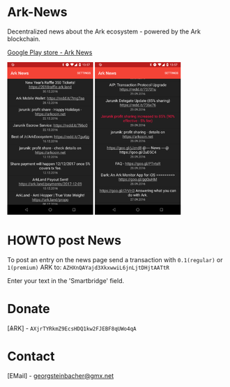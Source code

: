 # Ark-News

Decentralized news about the Ark ecosystem - powered by the Ark blockchain. 

[Google Play store - Ark News](https://play.google.com/store/apps/details?id=georg.steinbacher.ark_news)

<img src="https://raw.githubusercontent.com/geckogecko/Ark-News/master/development/device-2017-12-31-135716.png" alt="Screenshot1" height="350"/>
<img src="https://raw.githubusercontent.com/geckogecko/Ark-News/master/development/device-2017-12-31-135736.png" alt="Screenshot1" height="350"/>

# HOWTO post News

To post an entry on the news page send a transaction with `0.1(regular)` or `1(premium)` ARK to: `AZHXnQAYajd3XkxwwiL6jnLjtDHjtAATtR`

Enter your text in the 'Smartbridge' field. 


# Donate

[ѦRK] - `AXjrTYRkmZ9EcsHDQ1kw2FJEBF8qUWo4qA`


# Contact


[EMail] - georgsteinbacher@gmx.net
